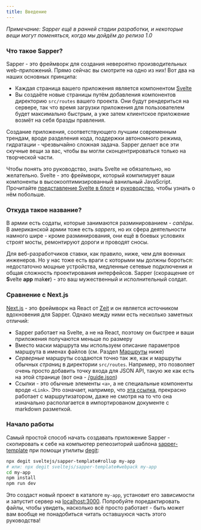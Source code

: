 ```yaml
---
title: Введение
---
```


*Примечание: Sapper ещё в ранней стадии разработки, и некоторые вещи могут поменяться, когда мы дойдём до релиза 1.0*

### Что такое Sapper?

Sapper - это фреймворк для создания невероятно производительных web-приложений. Прямо сейчас вы смотрите на одно из них! Вот два на наших основных принципа:

* Каждая страница вашего приложения является компонентом [Svelte](https://svelte.technology)
* Вы создаёте новые страницы путём добавления компонентов директорию `src/routes` вашего проекта. Они будут рендериться на сервере, так что время загрузки приложения для пользователем будет максимально быстрым, а уже затем клиентское приложение возмёт на себя бразды правления.

Создание приложения, соответствующего лучшим современным трендам, вроде разделения кода, поддержки автономного режима, гидратации - чрезвычайно сложная задача. Sapper делает все эти скучные вещи за вас, чтобы вы могли сконцентрироваться только на творческой части.

Чтобы понять это руководство, знать Svelte не обязательно, но желательно. Svelte - это фреймворк, который компилирует ваши компоненты в высокооптимизированный ванильный JavaScript. Прочитайте [представление Svelte в блоге](https://svelte.technology/blog/frameworks-without-the-framework) и [руководство](https://svelte.technology/guide), чтобы узнать о нём побольше.


### Откуда такое название?

В армии есть содаты, которые занимаются разминированием - *сапёры*. В американской армии тоже есть *sappers*, но их сфера деятельности намного шире - кроме разминирования, они ещё в боевых условиях строят мосты, ремонтируют дороги  и проводят сносы.

Для веб-разработчиков ставки, как правило, ниже, чем для военных инженеров. Но у нас тоже есть враги с которыми мы должны бороться: недостаточно мощные устройства, медленные сетевые подключения и общая сложность проектирования интерфейсов. Sapper (скоращение от <b>S</b>velte <b>app</b> mak<b>er</b>) - это ваш мужественный и исполнительный солдат.


### Сравнение с Next.js

[Next.js](https://github.com/zeit/next.js) - это фреймворк на React от [Zeit](https://zeit.co) и он является источником вдохновения для Sapper. Однако между ними есть несколько заметных отличий:

* Sapper работает на Svelte, а не на React, поэтому он быстрее и ваши приложения получаются меньше по размеру
* Вместо маски маршрута мы используем описание параметров маршрута в именах файлов (см. Раздел [Маршруты](guide#routing)  ниже)
* *Серверные* маршруты создаются точно так же, как и маршруты обычных *страниц* в директории `src/routes`. Например, это позволяет очень просто добавить точку входа для JSON API, такую же как есть на этой странице (вот она -  [/guide.json](/guide.json))
* Ссылки - это обычные элементы `<a>`, а не специальные компоненты вроде `<Link>`. Это означает, например, что [эта ссылка](/), прекрасно работает с маршрутизатором, даже не смотря на то что она изначально располагается в импортированом документе с markdown разметкой.


### Начало работы

Самый простой способ начать создавать приложение Sapper - скопировать к себе на компьютер репеозиторий шаблона [sapper-template](https://github.com/sveltejs/sapper-template) при помощи утилиты [degit](https://github.com/Rich-Harris/degit):

```bash
npx degit sveltejs/sapper-template#rollup my-app
# или: npx degit sveltejs/sapper-template#webpack my-app
cd my-app
npm install
npm run dev
```

Это создаст новый проект в каталоге `my-app`, установит его зависимости и запустит сервер на [localhost:3000](http://localhost:3000). Попробуйте поредактировать файлы, чтобы увидеть, насколько всё просто работает - быть может вам вообще не понадобиться читать оставшуюся часть этого руководства!
